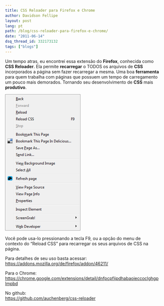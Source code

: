 ```yaml
---
title: CSS Reloader para Firefox e Chrome
author: Davidson Fellipe
layout: post
lang: pt
path: /blog/css-reloader-para-firefox-e-chrome/
date: "2011-06-14"
dsq_thread_id: 332173132
tags: ["blogs"]
---
```


Um tempo atras, eu encontrei essa extensão do **Firefox**, conhecida como **CSS Reloader**. Ela permite **recarregar** o TODOS os arquivos de **CSS** incorporados a página sem fazer recarregar a mesma. Uma boa **ferramenta** para quem trabalha com páginas que possuem um tempo de carregamento um pouco mais demorados. Tornando seu desenvolvimento de **CSS** mais **produtivo**.

![](./38387.jpg)

Você pode usa-lo pressionando a tecla F9, ou a opção do menu de contexto do “Reload CSS” para recarregar os seus arquivos de CSS na página.

<p>Para detalhes de seu uso basta acessar:<br />
<a href="https://addons.mozilla.org/de/firefox/addon/46211/">https://addons.mozilla.org/de/firefox/addon/46211/</a></p>

<p>Para o Chrome:<br />
<a href="https://chrome.google.com/extensions/detail/dnfpcpfijpdhabaoieccoclghgplmpbd">https://chrome.google.com/extensions/detail/dnfpcpfijpdhabaoieccoclghgplmpbd</a></p>

<p>No github:<br />
<a href="https://github.com/auchenberg/css-reloader" target="_blank">https://github.com/auchenberg/css-reloader</a></p>
